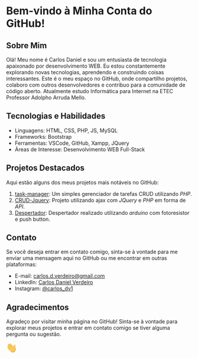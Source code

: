 # Bem-vindo à Minha Conta do GitHub!

## Sobre Mim
Olá! Meu nome é Carlos Daniel e sou um entusiasta de tecnologia apaixonado por desenvolvimento WEB. Eu estou constantemente explorando novas tecnologias, aprendendo e construindo coisas interessantes. Este é o meu espaço no GitHub, onde compartilho projetos, colaboro com outros desenvolvedores e contribuo para a comunidade de código aberto. Atualmente estudo Informática para Internet na ETEC Professor Adolpho Arruda Mello.

## Tecnologias e Habilidades
- Linguagens: HTML, CSS, PHP, JS, MySQL
- Frameworks: Bootstrap
- Ferramentas: VSCode, GitHub, Xampp, JQuery
- Áreas de Interesse: Desenvolvimento WEB Full-Stack

## Projetos Destacados
Aqui estão alguns dos meus projetos mais notáveis no GitHub:

1. [task-manager](https://github.com/carlos-verdeiro/task-manager): Um simples gerenciador de tarefas CRUD utilizando *PHP*.
2. [CRUD-Jquery](https://github.com/carlos-verdeiro/CRUD-Jquery): Projeto utilizando ajax com *JQuery* e *PHP* em forma de *API*.
3. [Despertador](https://github.com/carlos-verdeiro/Despertador): Despertador realizado utilizando *arduino* com fotoresistor e push button.


## Contato
Se você deseja entrar em contato comigo, sinta-se à vontade para me enviar uma mensagem aqui no GitHub ou me encontrar em outras plataformas:

- E-mail: [carlos.d.verdeiro@gmail.com](mailto:carlos.d.verdeiro@gmail.com)
- LinkedIn: [Carlos Daniel Verdeiro](https://www.linkedin.com/in/carlos-daniel-verdeiro/)
- Instagram: [@carlos_dv1](https://www.instagram.com/carlos_dv1/)

## Agradecimentos
Agradeço por visitar minha página no GitHub! Sinta-se à vontade para explorar meus projetos e entrar em contato comigo se tiver alguma pergunta ou sugestão.

<img src="https://raw.githubusercontent.com/ABSphreak/ABSphreak/master/gifs/Hi.gif" width="30px"> 

